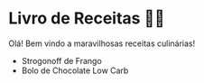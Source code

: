 # Livro de Receitas :man_cook:

Olá! Bem vindo a maravilhosas receitas culinárias!

 - Strogonoff de Frango
 - Bolo de Chocolate Low Carb
